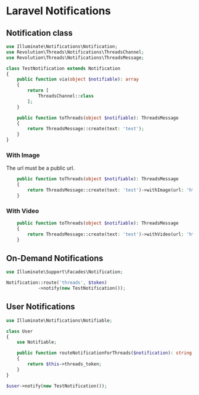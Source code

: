 Laravel Notifications
====

## Notification class
```php
use Illuminate\Notifications\Notification;
use Revolution\Threads\Notifications\ThreadsChannel;
use Revolution\Threads\Notifications\ThreadsMessage;

class TestNotification extends Notification
{
    public function via(object $notifiable): array
    {
        return [
            ThreadsChannel::class
        ];
    }

    public function toThreads(object $notifiable): ThreadsMessage
    {
        return ThreadsMessage::create(text: 'test');
    }
}
```

### With Image
The url must be a public url.

```php
    public function toThreads(object $notifiable): ThreadsMessage
    {
        return ThreadsMessage::create(text: 'test')->withImage(url: 'https://.../cat.png');
    }
```

### With Video

```php
    public function toThreads(object $notifiable): ThreadsMessage
    {
        return ThreadsMessage::create(text: 'test')->withVideo(url: 'https://.../dog.mov');
    }
```

## On-Demand Notifications
```php
use Illuminate\Support\Facades\Notification;

Notification::route('threads', $token)
            ->notify(new TestNotification());
```

## User Notifications
```php
use Illuminate\Notifications\Notifiable;

class User
{
    use Notifiable;

    public function routeNotificationForThreads($notification): string
    {
        return $this->threads_token;
    }
}
```

```php
$user->notify(new TestNotification());
```
